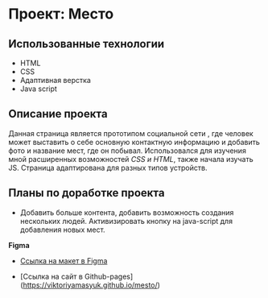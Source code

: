 # Проект: Место

## Использованные технологии 
* HTML
* CSS
* Адаптивная верстка
* Java script

## Описание проекта 
Данная страница является прототипом социальной сети , где человек может выставить о себе основную контактную информацию и добавить фото и название мест, где он побывал. Использовался для изучения мной расширенных возможностей *CSS и НТML*, также начала изучать JS. Cтраница адаптирована для разных типов устройств.

## Планы по доработке проекта
- Добавить больше контента, добавить возможность создания нескольких людей.  Активизировать кнопку на java-script для добавления новых мест.

**Figma**

* [Ссылка на макет в Figma](https://www.figma.com/file/5S2WSbEFL6awjVWJ0NWL8Q/Sprint-3_-Russia-_-desktop-mobile?node-id=28503%3A0)

* [Ссылка на сайт в Github-pages] (https://viktoriyamasyuk.github.io/mesto/)